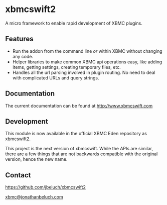 xbmcswift2
==========

A micro framework to enable rapid development of XBMC plugins.


## Features
* Run the addon from the command line *or* within XBMC without changing any
  code.
* Helper libraries to make common XBMC api operations easy, like adding items,
  getting settings, creating temporary files, etc.
* Handles all the url parsing involved in plugin routing. No need to deal with
  complicated URLs and query strings.


## Documentation

The current documentation can be found at http://www.xbmcswift.com

## Development

This module is now available in the official XBMC Eden repository as
xbmcswift2.

This project is the next version of xbmcswift. While the APIs are similar,
there are a few things that are not backwards compatible with the original
version, hence the new name.


## Contact

https://github.com/jbeluch/xbmcswift2

xbmc@jonathanbeluch.com
